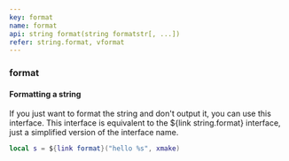 ```yaml
---
key: format
name: format
api: string format(string formatstr[, ...])
refer: string.format, vformat
---
```


### format

#### Formatting a string

If you just want to format the string and don't output it, you can use this interface. This interface is equivalent to the ${link string.format} interface, just a simplified version of the interface name.

```lua
local s = ${link format}("hello %s", xmake)
```
